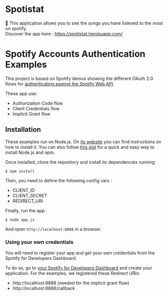 # Spotistat
:musical_note: This application allows you to see the songs you have listened to the most on spotify.  
Discover the app here : https://spotistat.herokuapp.com/

# Spotify Accounts Authentication Examples

This project is based on Spotify demos showing the different OAuth 2.0 flows for [authenticating against the Spotify Web API](https://developer.spotify.com/web-api/authorization-guide/).

These app use:

* Authorization Code flow
* Client Credentials flow
* Implicit Grant flow

## Installation

These examples run on Node.js. On [its website](http://www.nodejs.org/download/) you can find instructions on how to install it. You can also follow [this gist](https://gist.github.com/isaacs/579814) for a quick and easy way to install Node.js and npm.

Once installed, clone the repository and install its dependencies running:

    $ npm install

Then, you need to define the following config vars :
- CLIENT_ID
- CLIENT_SECRET
- REDIRECT_URI

Finally, run the app :

    $ node app.js
    
And open `http://localhost:8888` in a browser.

### Using your own credentials
You will need to register your app and get your own credentials from the Spotify for Developers Dashboard.

To do so, go to [your Spotify for Developers Dashboard](https://beta.developer.spotify.com/dashboard) and create your application. For the examples, we registered these Redirect URIs:

* http://localhost:8888 (needed for the implicit grant flow)
* http://localhost:8888/callback
